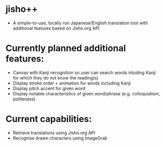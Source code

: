 # jisho++
 
  -  A simple-to-use, locally run Japanese/English translation tool with additional features based on Jisho.org API 

# Currently planned additional features: 
  - Canvas with Kanji recognition so user can search words inluding Kanji for which they do not know the reading(s)
  - Display stroke order + animation for words including Kanji
  - Display pitch accent for given word 
  - Display notable characteristics of given word/phrase (e.g. colloquialism, politeness) 

# Current capabilities:
  - Retrieve translations using Jisho.org API 
  - Recognise drawn characters using ImageGrab
